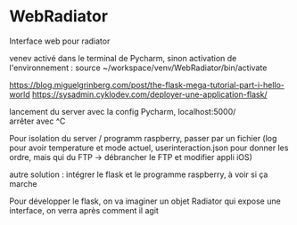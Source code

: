 # WebRadiator
Interface web pour radiator

venev activé dans le terminal de Pycharm, sinon
activation de l'environnement : source ~/workspace/venv/WebRadiator/bin/activate

https://blog.miguelgrinberg.com/post/the-flask-mega-tutorial-part-i-hello-world
https://sysadmin.cyklodev.com/deployer-une-application-flask/

lancement du server avec la config Pycharm,
localhost:5000/  
arrêter avec ^C

Pour isolation du server / programm raspberry, passer par un fichier  (log pour avoir temperature et mode actuel,
userinteraction.json pour donner les ordre, mais qui du FTP -> débrancher le FTP et modifier appli iOS)

autre solution : intégrer le flask et le programme raspberry, à voir si ça marche

Pour développer le flask, on va imaginer un objet Radiator qui expose une interface, on verra après comment il agit

